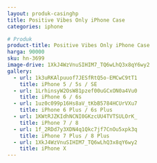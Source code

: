 ```yaml
---
layout: produk-casinghp
title: Positive Vibes Only iPhone Case
categories: iphone

# Produk
product-title: Positive Vibes Only iPhone Case
harga: 90000
sku: hn-3699
image-drive: 1XkJ4WzVnuSIHIM7_TQ6wLhQ3x8qY6wy2
gallery:
  - url: 1k3uRKAlpuuof7JESfRtQ5o-EMCwC9tT1
    title: iPhone 5 / 5s / SE
  - url: 1LrhinsyW2OsW81pzef00uGCxON0a4Vu0
    title: iPhone 6 / 6s
  - url: 1uz0c099p16Hs8aV_tKbB5784HCUrVXu7
    title: iPhone 6 Plus / 6s Plus
  - url: 1KWtRJZKIdhNCNI0GKzcUU4TVTSULOrK_
    title: iPhone 7 / 8
  - url: 1f_2RDd7y3XDN4q1Qkc7jf7CnOu5xpk3q
    title: iPhone 7 Plus / 8 Plus
  - url: 1XkJ4WzVnuSIHIM7_TQ6wLhQ3x8qY6wy2
    title: iPhone X
---
```

